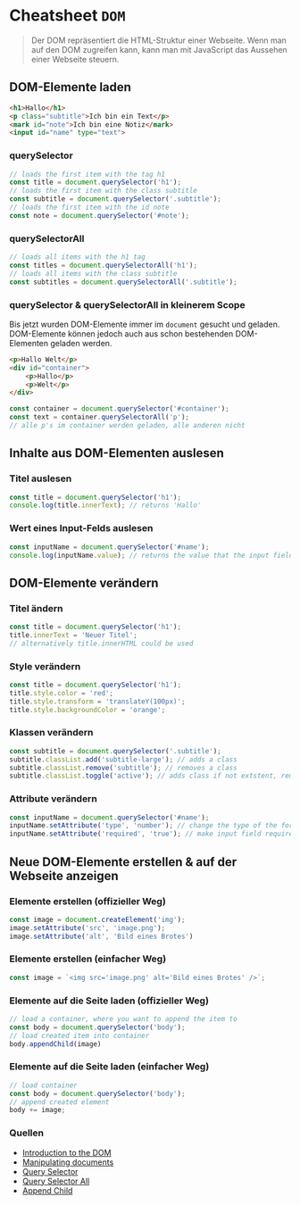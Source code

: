 # Cheatsheet `DOM`
> Der DOM repräsentiert die HTML-Struktur einer Webseite. Wenn man auf den DOM zugreifen kann, kann man mit JavaScript das Aussehen einer Webseite steuern. 

## DOM-Elemente laden
```html
<h1>Hallo</h1>
<p class="subtitle">Ich bin ein Text</p>
<mark id="note">Ich bin eine Notiz</mark>
<input id="name" type="text">
```
### querySelector
```javascript
// loads the first item with the tag h1
const title = document.querySelector('h1');
// loads the first item with the class subtitle
const subtitle = document.querySelector('.subtitle');
// loads the first item with the id note
const note = document.querySelector('#note');
```

### querySelectorAll
```javascript
// loads all items with the h1 tag
const titles = document.querySelectorAll('h1');
// loads all items with the class subtitle
const subtitles = document.querySelectorAll('.subtitle');
```

### querySelector & querySelectorAll in kleinerem Scope
Bis jetzt wurden DOM-Elemente immer im `document` gesucht und geladen. DOM-Elemente können jedoch auch aus schon bestehenden DOM-Elementen geladen werden.

```html
<p>Hallo Welt</p>
<div id="container">
    <p>Hallo</p>
    <p>Welt</p>
</div>
```

```javascript
const container = document.querySelector('#container');
const text = container.querySelectorAll('p');
// alle p's im container werden geladen, alle anderen nicht
```

## Inhalte aus DOM-Elementen auslesen

### Titel auslesen
```javascript
const title = document.querySelector('h1');
console.log(title.innerText); // returns 'Hallo'
```

### Wert eines Input-Felds auslesen
```javascript
const inputName = document.querySelector('#name');
console.log(inputName.value); // returns the value that the input field has
```

## DOM-Elemente verändern

### Titel ändern
```javascript
const title = document.querySelector('h1');
title.innerText = 'Neuer Titel'; 
// alternatively title.innerHTML could be used
```

### Style verändern
```javascript
const title = document.querySelector('h1');
title.style.color = 'red'; 
title.style.transform = 'translateY(100px)'; 
title.style.backgroundColor = 'orange';
```

### Klassen verändern
```javascript
const subtitle = document.querySelector('.subtitle');
subtitle.classList.add('subtitle-large'); // adds a class
subtitle.classList.remove('subtitle'); // removes a class
subtitle.classList.toggle('active'); // adds class if not extstent, removes it if it exists
```

### Attribute verändern
```javascript
const inputName = document.querySelector('#name');
inputName.setAttribute('type', 'number'); // change the type of the form fiels
inputName.setAttribute('required', 'true'); // make input field required
```

## Neue DOM-Elemente erstellen & auf der Webseite anzeigen

### Elemente erstellen (offizieller Weg)
```javascript
const image = document.createElement('img');
image.setAttribute('src', 'image.png');
image.setAttribute('alt', 'Bild eines Brotes')
```

### Elemente erstellen (einfacher Weg)
```javascript
const image = `<img src='image.png' alt='Bild eines Brotes' />`;
```

### Elemente auf die Seite laden (offizieller Weg)
```javascript
// load a container, where you want to append the item to
const body = document.querySelector('body');
// load created item into container
body.appendChild(image)
```

### Elemente auf die Seite laden (einfacher Weg)
```javascript
// load container
const body = document.querySelector('body');
// append created element
body += image;
```

### Quellen
- [Introduction to the DOM](https://developer.mozilla.org/en-US/docs/Web/API/Document_Object_Model/Introduction)
- [Manipulating documents](https://developer.mozilla.org/en-US/docs/Learn/JavaScript/Client-side_web_APIs/Manipulating_documents)
- [Query Selector](https://developer.mozilla.org/en-US/docs/Web/API/Document/querySelector?retiredLocale=de)
- [Query Selector All](https://developer.mozilla.org/en-US/docs/Web/API/Document/querySelectorAll)
- [Append Child](https://developer.mozilla.org/en-US/docs/Web/API/Node/appendChild)
